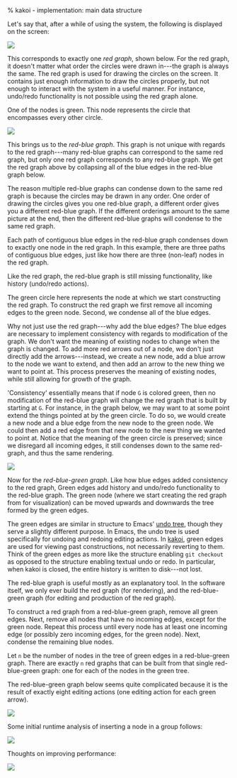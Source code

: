 % kakoi - implementation: main data structure

Let's say that, after a while of using the system, the following is displayed on
the screen:

![](images/circles-0.svg)

This corresponds to exactly one *red graph*, shown below. For the red graph, it
doesn't matter what order the circles were drawn in---the graph is always the
same. The red graph is used for drawing the circles on the screen. It contains
just enough information to draw the circles properly, but not enough to interact
with the system in a useful manner. For instance, undo/redo functionality is not
possible using the red graph alone.

One of the nodes is green. This node represents the circle that encompasses
every other circle.

![](images/red-graph-0.svg)

This brings us to the *red-blue graph*. This graph is not unique with regards to
the red graph---many red-blue graphs can correspond to the same red graph, but
only one red graph corresponds to any red-blue graph. We get the red graph above
by collapsing all of the blue edges in the red-blue graph below.

The reason multiple red-blue graphs can condense down to the same red graph is
because the circles may be drawn in any order. One order of drawing the circles
gives you one red-blue graph, a different order gives you a different red-blue
graph. If the different orderings amount to the same picture at the end, then
the different red-blue graphs will condense to the same red graph.

Each path of contiguous blue edges in the red-blue graph condenses down to
exactly one node in the red graph. In this example, there are three paths of
contiguous blue edges, just like how there are three (non-leaf) nodes in the red
graph.

Like the red graph, the red-blue graph is still missing functionality, like
history (undo/redo actions).

The green circle here represents the node at which we start constructing the red
graph. To construct the red graph we first remove all incoming edges to the
green node. Second, we condense all of the blue edges.

Why not just use the red graph---why add the blue edges? The blue edges are
necessary to implement consistency with regards to modification of the graph. We
don't want the meaning of existing nodes to change when the graph is changed. To
add more red arrows out of a node, we don't just directly add the
arrows---instead, we create a new node, add a blue arrow to the node we want to
extend, and then add an arrow to the new thing we want to point at. This process
preserves the meaning of existing nodes, while still allowing for growth of the
graph.

'Consistency' essentially means that if node `G` is colored green, then no
modification of the red-blue graph will change the red graph that is built by
starting at `G`. For instance, in the graph below, we may want to at some point
extend the things pointed at by the green circle. To do so, we would create a
new node and a blue edge from the new node to the green node. We could then add
a red edge from that new node to the new thing we wanted to point at. Notice
that the meaning of the green circle is preserved; since we disregard all
incoming edges, it still condenses down to the same red-graph, and thus the same
rendering.

![](images/red-blue-graph-0.svg)

Now for the *red-blue-green graph*. Like how blue edges added consistency to the
red graph, Green edges add history and undo/redo functionality to the red-blue
graph. The green node (where we start creating the red graph from for
visualization) can be moved upwards and downwards the tree formed by the green
edges.

The green edges are similar in structure to Emacs' [undo
tree](https://www.emacswiki.org/emacs/UndoTree), though they serve a slightly
different purpose. In Emacs, the undo tree is used specifically for undoing and
redoing editing actions. In [kakoi](kakoi.html), green edges are used for
viewing past constructions, not necessarily reverting to them. Think of the
green edges as more like the structure enabling `git checkout` as opposed to the
structure enabling textual undo or redo. In particular, when kakoi is closed,
the entire history is written to disk---not lost.

The red-blue graph is useful mostly as an explanatory tool. In the software
itself, we only ever build the red graph (for rendering), and the red-blue-green
graph (for editing and production of the red graph).

To construct a red graph from a red-blue-green graph, remove all green edges.
Next, remove all nodes that have no incoming edges, except for the green node.
Repeat this process until every node has at least one incoming edge (or possibly
zero incoming edges, for the green node). Next, condense the remaining blue
nodes.

Let `n` be the number of nodes in the tree of green edges in a red-blue-green
graph. There are exactly `n` red graphs that can be built from that single
red-blue-green graph: one for each of the nodes in the green tree.

The red-blue-green graph below seems quite complicated because it is the result
of exactly eight editing actions (one editing action for each green arrow).

![](images/red-blue-green-graph-0.svg)

Some initial runtime analysis of inserting a node in a group follows:

![](images/performance-info-0.svg)

Thoughts on improving performance:

![](images/performance-improvements-maybe-0.svg)
